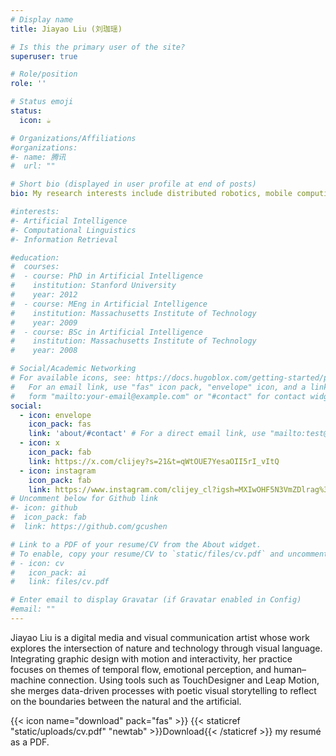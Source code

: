 ```yaml
---
# Display name
title: Jiayao Liu (刘珈瑶)

# Is this the primary user of the site?
superuser: true

# Role/position
role: ''

# Status emoji
status:
  icon: ☕️

# Organizations/Affiliations
#organizations:
#- name: 腾讯
#  url: ""

# Short bio (displayed in user profile at end of posts)
bio: My research interests include distributed robotics, mobile computing and programmable matter.

#interests:
#- Artificial Intelligence
#- Computational Linguistics
#- Information Retrieval

#education:
#  courses:
#  - course: PhD in Artificial Intelligence
#    institution: Stanford University
#    year: 2012
#  - course: MEng in Artificial Intelligence
#    institution: Massachusetts Institute of Technology
#    year: 2009
#  - course: BSc in Artificial Intelligence
#    institution: Massachusetts Institute of Technology
#    year: 2008

# Social/Academic Networking
# For available icons, see: https://docs.hugoblox.com/getting-started/page-builder/#icons
#   For an email link, use "fas" icon pack, "envelope" icon, and a link in the
#   form "mailto:your-email@example.com" or "#contact" for contact widget.
social:
  - icon: envelope
    icon_pack: fas
    link: 'about/#contact' # For a direct email link, use "mailto:test@example.org".
  - icon: x
    icon_pack: fab
    link: https://x.com/clijey?s=21&t=qWtOUE7YesaOII5rI_vItQ
  - icon: instagram
    icon_pack: fab
    link: https://www.instagram.com/clijey_cl?igsh=MXIwOHF5N3VmZDlrag%3D%3D&utm_source=qr
# Uncomment below for Github link
#- icon: github
#  icon_pack: fab
#  link: https://github.com/gcushen

# Link to a PDF of your resume/CV from the About widget.
# To enable, copy your resume/CV to `static/files/cv.pdf` and uncomment the lines below.
# - icon: cv
#   icon_pack: ai
#   link: files/cv.pdf

# Enter email to display Gravatar (if Gravatar enabled in Config)
#email: ""
---
```


Jiayao Liu is a digital media and visual communication artist whose work explores the intersection of nature and technology through visual language. Integrating graphic design with motion and interactivity, her practice focuses on themes of temporal flow, emotional perception, and human–machine connection. Using tools such as TouchDesigner and Leap Motion, she merges data-driven processes with poetic visual storytelling to reflect on the boundaries between the natural and the artificial.



{{< icon name="download" pack="fas" >}} {{< staticref "static/uploads/cv.pdf" "newtab" >}}Download{{< /staticref >}} my resumé as a PDF.
